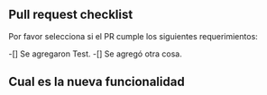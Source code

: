 ## Pull request checklist

Por favor selecciona si el PR cumple los siguientes requerimientos:

-[] Se agregaron Test.
-[] Se agregó otra cosa.

## Cual es la nueva funcionalidad